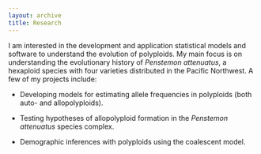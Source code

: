 ```yaml
---
layout: archive
title: Research
---
```

<script type="text/javascript" src="http://cdn.mathjax.org/mathjax/latest/MathJax.js?config=TeX-AMS-MML_HTMLorMML"></script>

I am interested in the development and application statistical models and software to understand the evolution of polyploids. 
My main focus is on understanding the evolutionary history of *Penstemon attenuatus*, a hexaploid species with four varieties distributed in the Pacific Northwest. 
A few of my projects include:

- Developing models for estimating allele frequencies in polyploids (both auto- and allopolyploids).

- Testing hypotheses of allopolyploid formation in the *Penstemon attenuatus* species complex.

- Demographic inferences with polyploids using the coalescent model.